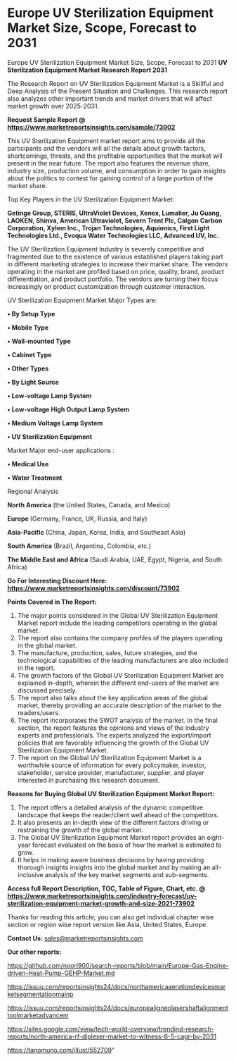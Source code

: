 # Europe UV Sterilization Equipment Market Size, Scope, Forecast to 2031
Europe UV Sterilization Equipment Market Size, Scope, Forecast to 2031
<strong>UV Sterilization Equipment Market Research Report 2031</strong>

The Research Report on UV Sterilization Equipment Market is a Skillful and Deep Analysis of the Present Situation and Challenges. This research report also analyzes other important trends and market drivers that will affect market growth over 2025-2031.

<strong>Request Sample Report @ <a href=https://www.marketreportsinsights.com/sample/73902>https://www.marketreportsinsights.com/sample/73902</a></strong>

This UV Sterilization Equipment market report aims to provide all the participants and the vendors will all the details about growth factors, shortcomings, threats, and the profitable opportunities that the market will present in the near future. The report also features the revenue share, industry size, production volume, and consumption in order to gain insights about the politics to contest for gaining control of a large portion of the market share.

Top Key Players in the UV Sterilization Equipment Market:

<strong>Getinge Group, STERIS, UltraViolet Devices, Xenex, Lumalier, Ju Guang, LAOKEN, Shinva, American Ultraviolet, Severn Trent Plc, Calgon Carbon Corporation, Xylem Inc., Trojan Technologies, Aquionics, First Light Technologies Ltd., Evoqua Water Technologies LLC, Advanced UV, Inc.</strong>

The UV Sterilization Equipment Industry is severely competitive and fragmented due to the existence of various established players taking part in different marketing strategies to increase their market share. The vendors operating in the market are profiled based on price, quality, brand, product differentiation, and product portfolio. The vendors are turning their focus increasingly on product customization through customer interaction.

UV Sterilization Equipment Market Major Types are:

<strong>• By Setup Type

• Mobile Type

• Wall-mounted Type

• Cabinet Type

• Other Types

• By Light Source

• Low-voltage Lamp System

• Low-voltage High Output Lamp System

• Medium Voltage Lamp System

• UV Sterilization Equipment</strong>

Market Major end-user applications :

<strong>• Medical Use

• Water Treatment</strong>

Regional Analysis

</u><strong><b>North America</b></strong> (the United States, Canada, and Mexico)

<strong><b>Europe </b></strong>(Germany, France, UK, Russia, and Italy)

<strong><b>Asia-Pacific</b></strong> (China, Japan, Korea, India, and Southeast Asia)

<strong><b>South America</b></strong> (Brazil, Argentina, Colombia, etc.)

<strong><b>The Middle East and Africa</b></strong> (Saudi Arabia, UAE, Egypt, Nigeria, and South Africa)

<strong>Go For Interesting Discount Here: <a href=https://www.marketreportsinsights.com/discount/73902>https://www.marketreportsinsights.com/discount/73902</a></strong>

<strong>Points Covered in The Report:</strong>
<ol>
  <li>The major points considered in the Global UV Sterilization Equipment Market report include the leading competitors operating in the global market.</li>
  <li>The report also contains the company profiles of the players operating in the global market.</li>
  <li>The manufacture, production, sales, future strategies, and the technological capabilities of the leading manufacturers are also included in the report.</li>
  <li>The growth factors of the Global UV Sterilization Equipment Market are explained in-depth, wherein the different end-users of the market are discussed precisely.</li>
  <li>The report also talks about the key application areas of the global market, thereby providing an accurate description of the market to the readers/users.</li>
  <li>The report incorporates the SWOT analysis of the market. In the final section, the report features the opinions and views of the industry experts and professionals. The experts analyzed the export/import policies that are favorably influencing the growth of the Global UV Sterilization Equipment Market.</li>
  <li>The report on the Global UV Sterilization Equipment Market is a worthwhile source of information for every policymaker, investor, stakeholder, service provider, manufacturer, supplier, and player interested in purchasing this research document.</li>
</ol>
<strong>Reasons for Buying Global UV Sterilization Equipment Market Report:</strong>

<ol>
  <li>The report offers a detailed analysis of the dynamic competitive landscape that keeps the reader/client well ahead of the competitors.</li>
  <li>It also presents an in-depth view of the different factors driving or restraining the growth of the global market.</li>
  <li>The Global UV Sterilization Equipment Market report provides an eight-year forecast evaluated on the basis of how the market is estimated to grow.</li>
  <li>It helps in making aware business decisions by having providing thorough insights insights into the global market and by making an all-inclusive analysis of the key market segments and sub-segments.</li>
</ol>
<strong>Access full Report Description, TOC, Table of Figure, Chart, etc. @ <a href=https://www.marketreportsinsights.com/industry-forecast/uv-sterilization-equipment-market-growth-and-size-2021-73902>https://www.marketreportsinsights.com/industry-forecast/uv-sterilization-equipment-market-growth-and-size-2021-73902</a></strong>


Thanks for reading this article; you can also get individual chapter wise section or region wise report version like Asia, United States, Europe.

<strong>Contact Us:</strong>
sales@marketreportsinsights.com

<strong>Our other reports:</strong>

<a href=https://github.com/noori900/search-reports/blob/main/Europe-Gas-Engine-driven-Heat-Pump-GEHP-Market.md>https://github.com/noori900/search-reports/blob/main/Europe-Gas-Engine-driven-Heat-Pump-GEHP-Market.md</a>

<a href=https://issuu.com/reportsinsights24/docs/northamericaaerationdevicesmarketsegmentationmainp>https://issuu.com/reportsinsights24/docs/northamericaaerationdevicesmarketsegmentationmainp</a>

<a href=https://issuu.com/reportsinsights24/docs/europealigneolasershaftalignmenttoolmarketadvancem>https://issuu.com/reportsinsights24/docs/europealigneolasershaftalignmenttoolmarketadvancem</a>

<a href=https://sites.google.com/view/tech-world-overview/trendind-research-reports/north-america-rf-diplexer-market-to-witness-6-5-cagr-by-2031>https://sites.google.com/view/tech-world-overview/trendind-research-reports/north-america-rf-diplexer-market-to-witness-6-5-cagr-by-2031</a>

<a href=https://tanomuno.com/illust/552709>https://tanomuno.com/illust/552709</a>"
